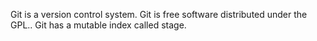 Git is a version control system.
Git is free software distributed under the GPL..
Git has a mutable index called stage.